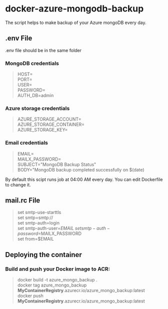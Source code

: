 # docker-azure-mongodb-backup

The script helps to make backup of your Azure mongoDB every day.


## .env File

.env file should be in the same folder

### MongoDB credentials

> HOST=\
PORT=\
USER=\
PASSWORD=\
AUTH_DB=admin

### Azure storage credentials

> AZURE_STORAGE_ACCOUNT=\
AZURE_STORAGE_CONTAINER=\
AZURE_STORAGE_KEY=

### Email credentials

> EMAIL=\
MAILX_PASSWORD=\
SUBJECT="MongoDB Backup Status"\
BODY="MongoDB backup completed successfully on $(date)


By default this scipt runs job at 04:00 AM every day. You can edit Dockerfile to change it.

## mail.rc File

> set smtp-use-starttls\
set smtp=smtp:// \
set smtp-auth=login\
set smtp-auth-user=$EMAIL\
set smtp-auth-password=$MAILX_PASSWORD\
set from=$EMAIL

## Deploying the container

### Build and push your Docker image to ACR:

> docker build -t azure_mongo_backup .\
docker tag azure_mongo_backup **MyContainerRegistry**.azurecr.io/azure_mongo_backup:latest\
docker push **MyContainerRegistry**.azurecr.io/azure_mongo_backup:latest
